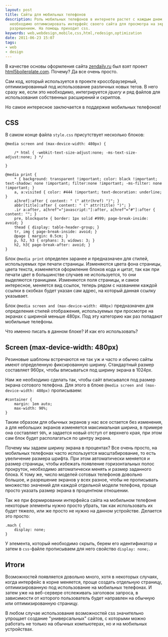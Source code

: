 ```yaml
---
layout: post
title: Сайты для мобильных телефонов
description: Роль мобильных телефонов в интернете растет с каждым днем, и уже сейчас
  необходимо оптимизировать интерфейс своего сайта для просмотра на экранах с небольшим
  разрешением. На помощь приходит css.
keywords: web,webdesign,mobile,css,html,redesign,optimization
date: 2011-06-23 15:07
tags:
- web
- design
---
```

В качестве основы оформления сайта [zendaily.ru][1] был взят проект [html5boilerplate.com][2].  Почему? Да все очень просто. 

Сам код, который используется в проекте кроссбраузерный, оптимизированный под использование различных новых тегов. В него сразу же, если это необходимо, интегрируется *jquery* и ряд файлов для использования собственных расширений и скриптов.

Но самое интересное заключается в поддержке мобильных телефонов!

## CSS

В самом конце файла `style.css` присутствует несколько блоков:

    @media screen and (max-device-width: 480px) {

        /* html { -webkit-text-size-adjust:none; -ms-text-size-adjust:none; } */

    }

    @media print {
        * { background: transparent !important; color: black !important; text-shadow: none !important; filter:none !important; -ms-filter: none !important; } 
        a, a:visited { color: #444 !important; text-decoration: underline; }
        a[href]:after { content: " (" attr(href) ")"; }
        abbr[title]:after { content: " (" attr(title) ")"; }
        .ir a:after, a[href^="javascript:"]:after, a[href^="#"]:after { content: ""; }  
        pre, blockquote { border: 1px solid #999; page-break-inside: avoid; }
        thead { display: table-header-group; }
        tr, img { page-break-inside: avoid; }
        @page { margin: 0.5cm; }
        p, h2, h3 { orphans: 3; widows: 3; }
        h2, h3{ page-break-after: avoid; }
    }

Блок `@media print` определен заранее и предназначен для стилей, используемых при печати страницы. Изменяются цвета фона страницы, цвета текста, изменяется оформление блоков кода и цитат, так как при печати цвет в большинстве случаев не используется, то они выделяются границами. Изменяются поля страницы, и самое интересное, меняется вид ссылок, теперь рядом с названием каждой ссылки в скобках будет указан сам адрес, на который данная ссылку указывает.

Блок `@media screen and (max-device-width: 480px)` предназначен для определения стилей отображения, используемых при просмотре на экранах с шириной меньше 480px. Под эту категорию как раз попадают мобильные телефоны.

Что именно писать в данном блоке? И как его использовать?

## Screen (max-device-width: 480px)

Резиновые шаблоны встречаются не так уж и часто и обычно сайты имеют определенную фиксированную ширину. Стандартный размер составляет 960px, чтобы вписываться под ширину экрана в 1024px.

Нам же необходимо сделать так, чтобы сайт вписывался под размер экрана сотового телефона.  Для этого в блоке `@media screen and (max-device-width: 480px)` прописываем:

    #container {
        margin: 1em auto;
        max-width: 90%;
    }

Таким образом для обычных экранов у нас все остается без изменения, а для небольших экранов изменяется максимальная ширина, в примере она составляет `90%`, и задается новый отступ от верхнего края, при этом сам блок будет располагаться по центру экрана.

Почему мы задаем ширину экрана в процентах? Все очень просто, на мобильных телефонах часто используется масштабирование, то есть увеличение размера шрифта. При этом автоматически меняется и размер страницы, чтобы избежать появление горизонтальных полос прокруток, необходимо автоматически менять и размер заданного блока. К тому же, число моделей сотовых телефонов довольно большое, и разрешение экранов у всех разное, чтобы не прописывать множество значений для каждой отдельной модели телефона, проще просто указать размер экрана в процентном отношении.

Так же при формировании интерфейса сайта на мобильном телефоне некоторые элементы нужно просто убрать, так как использовать их будет тяжело, или же просто не нужно на данном устройстве. Делается это просто:

    .mach {
        display: none;
    }

У элемента, который необходимо скрыть, берем его идентификатор и затем в `css`-файле прописываем для него свойство `display: none;`.

## Итоги

Возможностей появляется довольно много, хотя в некоторых случаях, когда интерфейс в корне меняется, проще создать отдельную страницу, оптимизированную под использование на мобильных телефонах. И затем уже на веб-сервере отслеживать заголовок запроса, в зависимости от которого пользователь будет направлен на обычную или оптимизированную страницу.

В любом случае использование возможностей css значительно упрощает создание "универсальных" сайтов, с которыми можно работать не только на обычных компьютерах, но и на мобильных устройствах.

[1]: http://zendaily.ru/ "Дзен каждый день"
[2]: http://html5boilerplate.com/ "HTML5 ★ BOILERPLATE"
